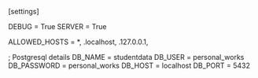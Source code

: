 [settings]

DEBUG = True
SERVER = True

ALLOWED_HOSTS = *, .localhost, .127.0.0.1,

; Postgresql details
DB_NAME = studentdata
DB_USER = personal_works
DB_PASSWORD = personal_works
DB_HOST = localhost
DB_PORT = 5432

